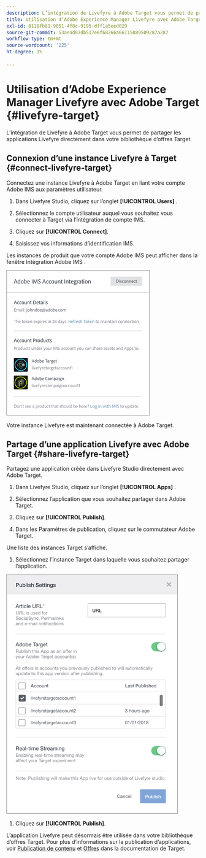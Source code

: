 ```yaml
---
description: L’intégration de Livefyre à Adobe Target vous permet de partager les applications Livefyre directement dans votre bibliothèque d’offres Target.
title: Utilisation d’Adobe Experience Manager Livefyre avec Adobe Target
exl-id: 0110fb81-9051-4f8c-9195-dff1a5eed029
source-git-commit: 53aead87db517e6f68266a66115889509287a287
workflow-type: tm+mt
source-wordcount: '225'
ht-degree: 1%

---
```


# Utilisation d’Adobe Experience Manager Livefyre avec Adobe Target {#livefyre-target}

L’intégration de Livefyre à Adobe Target vous permet de partager les applications Livefyre directement dans votre bibliothèque d’offres Target.

## Connexion d’une instance Livefyre à Target {#connect-livefyre-target}

Connectez une instance Livefyre à Adobe Target en liant votre compte Adobe IMS aux paramètres utilisateur.

1. Dans Livefyre Studio, cliquez sur l’onglet **[!UICONTROL Users]** .

1. Sélectionnez le compte utilisateur auquel vous souhaitez vous connecter à Target via l’intégration de compte IMS.

1. Cliquez sur **[!UICONTROL Connect]**.

1. Saisissez vos informations d’identification IMS.

Les instances de produit que votre compte Adobe IMS peut afficher dans la fenêtre Intégration Adobe IMS .

![](assets/livefyre-target-connect.png)

Votre instance Livefyre est maintenant connectée à Adobe Target.

## Partage d’une application Livefyre avec Adobe Target {#share-livefyre-target}

Partagez une application créée dans Livefyre Studio directement avec Adobe Target.

1. Dans Livefyre Studio, cliquez sur l’onglet **[!UICONTROL Apps]** .

1. Sélectionnez l’application que vous souhaitez partager dans Adobe Target.

1. Cliquez sur **[!UICONTROL Publish]**.

1. Dans les Paramètres de publication, cliquez sur le commutateur Adobe Target.

Une liste des instances Target s’affiche.

1. Sélectionnez l’instance Target dans laquelle vous souhaitez partager l’application.

![](assets/livefyre-target-publish.png)

1. Cliquez sur  **[!UICONTROL Publish]**.

L’application Livefyre peut désormais être utilisée dans votre bibliothèque d’offres Target. Pour plus d’informations sur la publication d’applications, voir [Publication de contenu](/help/using/c-library/t-publish-content.md) et [Offres](https://experienceleague.adobe.com/docs/target/using/experiences/offers/manage-content.html?lang=en) dans la documentation de Target.
